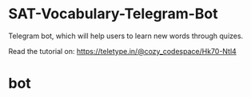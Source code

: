 # SAT-Vocabulary-Telegram-Bot
Telegram bot, which will help users to learn new words through quizes.

Read the tutorial on: https://teletype.in/@cozy_codespace/Hk70-Ntl4
# bot
